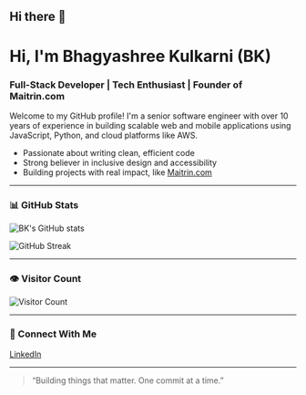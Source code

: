 ## Hi there 👋

<!--
**bhag41/bhag41** is a ✨ _special_ ✨ repository because its `README.md` (this file) appears on your GitHub profile.

Here are some ideas to get you started:

- 🔭 I’m currently working on ...
- 🌱 I’m currently learning ...
- 👯 I’m looking to collaborate on ...
- 🤔 I’m looking for help with ...
- 💬 Ask me about ...
- 📫 How to reach me: ...
- 😄 Pronouns: ...
- ⚡ Fun fact: ...
-->

# Hi, I'm Bhagyashree Kulkarni (BK)  
### Full-Stack Developer | Tech Enthusiast | Founder of Maitrin.com  

Welcome to my GitHub profile! I'm a senior software engineer with over 10 years of experience in building scalable web and mobile applications using JavaScript, Python, and cloud platforms like AWS.

- Passionate about writing clean, efficient code  
- Strong believer in inclusive design and accessibility  
- Building projects with real impact, like [Maitrin.com](https://maitrin.com)

---

### 📊 GitHub Stats

![BK's GitHub stats](https://github-readme-stats.vercel.app/api?username=bhag41&show_icons=true&theme=default)

![GitHub Streak](https://streak-stats.demolab.com?user=bhag41&theme=default)

---

### 👁️ Visitor Count

![Visitor Count](https://profile-counter.glitch.me/bhag41/count.svg)

---

### 🔗 Connect With Me

[LinkedIn](https://www.linkedin.com/in/bhag41) 

---

> “Building things that matter. One commit at a time.”
